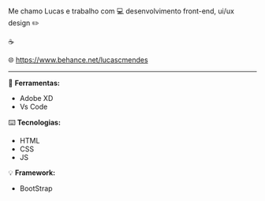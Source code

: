 Me chamo Lucas e trabalho com :computer: desenvolvimento front-end, ui/ux design :pencil2:

:coffee:

:globe_with_meridians: https://www.behance.net/lucascmendes

------------------------------------------------------------

:wrench: <b>Ferramentas:</b>
- Adobe XD
- Vs Code

:keyboard: <b>Tecnologias:</b>
- HTML
- CSS
- JS

:bulb: <b>Framework:</b>
- BootStrap


<!--
**LucasUnlimited/LucasUnlimited** is a ✨ _special_ ✨ repository because its `README.md` (this file) appears on your GitHub profile.

Here are some ideas to get you started:

- 🔭 I’m currently working on ...
- 🌱 I’m currently learning ...
- 👯 I’m looking to collaborate on ...
- 🤔 I’m looking for help with ...
- 💬 Ask me about ...
- 📫 How to reach me: ...
- 😄 Pronouns: ...
- ⚡ Fun fact: ...
-->
